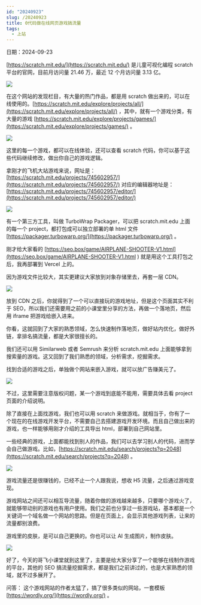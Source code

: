 ```yaml
---
id: "20240923"
slug: /20240923
title: 0代码做在线网页游戏搞流量
tags:
  - 上站
---
```

日期：2024-09-23

[https://scratch.mit.edu/](https://scratch.mit.edu/) 是儿童可视化编程 scratch 平台的官网，目前月访问量 21.46 万，最近 12 个月访问量 3.13 亿。

![](https://images.lummstudio.com/images/2024/09/miniclass/20240923-01.webp)

在这个网站的发现栏目，有大量的热门作品，都是用 scratch 做出来的，可以在线使用的。[https://scratch.mit.edu/explore/projects/all/](https://scratch.mit.edu/explore/projects/all/) ，其中，就有一个游戏分类，有大量的游戏 [https://scratch.mit.edu/explore/projects/games/](https://scratch.mit.edu/explore/projects/games/) 。

![](https://images.lummstudio.com/images/2024/09/miniclass/20240923-02.webp)

这里的每一个游戏，都可以在线体验，还可以查看 scratch 代码，你可以基于这些代码继续修改，做出你自己的游戏逻辑。

拿刚才的飞机大站游戏来说，网址是：[https://scratch.mit.edu/projects/745602957/](https://scratch.mit.edu/projects/745602957/) 
对应的编辑器地址是：[https://scratch.mit.edu/projects/745602957/editor/](https://scratch.mit.edu/projects/745602957/editor/) 

![](https://images.lummstudio.com/images/2024/09/miniclass/20240923-03.webp)

有一个第三方工具，叫做 TurboWrap Packager，可以把 scratch.mit.edu 上面的每一个 project，都打包成可以独立部署的单 html 文件 [https://packager.turbowarp.org/](https://packager.turbowarp.org/) 。

刚才给大家看的 [https://seo.box/game/AIRPLANE-SHOOTER-V1.html](https://seo.box/game/AIRPLANE-SHOOTER-V1.html ) 就是用这个工具打包之后，我再部署到 Vercel 上的。

因为游戏文件比较大，其实更建议大家放到对象存储里去，再套一层 CDN。

![](https://images.lummstudio.com/images/2024/09/miniclass/20240923-04.webp)

放到 CDN 之后，你就得到了一个可以直接玩的游戏地址，但是这个页面其实不利于 SEO，所以我们还需要用之前的小课堂里分享的方法，再做一个落地页，然后用 iframe 把游戏给嵌入进来。

你看，这就回到了大家的熟悉领域，怎么快速制作落地页，做好站内优化，做好外链，拿排名搞流量，都是大家很擅长的。

我们还可以用 Similarweb 或者 Semrush 来分析 scratch.mit.edu 上面能够拿到搜索量的游戏。这又回到了我们熟悉的领域，分析需求，挖掘需求。

找到合适的游戏之后，单独做个网站来嵌入游戏，就可以放广告赚美元了。

![](https://images.lummstudio.com/images/2024/09/miniclass/20240923-05.webp)

不过，这里需要注意版权问题，某一个游戏到底能不能用，需要具体去看 project 页面的介绍说明。

除了直接在上面找游戏，我们也可以用 scratch 来做游戏。就相当于，你有了一个现在的在线游戏开发平台，不需要自己去搭建游戏开发环境。而且自己做出来的游戏，也一样能够用刚才介绍的工具导出 html，部署到自己网站里。

一些经典的游戏，上面都能找到别人的作品，我们可以去学习别人的代码，进而学会自己做游戏。比如，[https://scratch.mit.edu/search/projects?q=2048](https://scratch.mit.edu/search/projects?q=2048) 。

![](https://images.lummstudio.com/images/2024/09/miniclass/20240923-06.webp)

游戏流量还是很赚钱的，已经不止一个人跟我说，想收 H5 流量，之后通过游戏变现。

游戏网站之间还可以相互导流量，随着你做的游戏越来越多，只要哪个游戏火了，就能够带动别的游戏也有用户使用。我们之前也分享过一些游戏站，基本都是一个关键词一个域名做一个网站的思路。但是在页面上，会显示其他游戏列表，让来的流量都别浪费。

游戏里的皮肤，是可以自己更换的。你也可以让 AI 生成图片，制作皮肤。

![](https://images.lummstudio.com/images/2024/09/miniclass/20240923-07.webp)

好了，今天的哥飞小课堂就到这里了，主要是给大家分享了一个能够在线制作游戏的平台，其他的 SEO 搞流量挖掘需求，都是我们之前讲过的，也是大家熟悉的领域，就不过多展开了。


问答：
这个游戏网站的作者太猛了，搞了很多类似的网站，一套模板 [https://wordly.org/](https://wordly.org/) 。